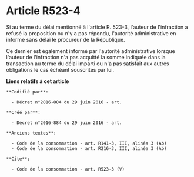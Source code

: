 # Article R523-4

Si au terme du délai mentionné à l'article R. 523-3, l'auteur de l'infraction a refusé la proposition ou n'y a pas répondu,
l'autorité administrative en informe sans délai le procureur de la République. 

Ce dernier est également informé par l'autorité administrative lorsque l'auteur de l'infraction n'a pas acquitté la somme
indiquée dans la transaction au terme du délai imparti ou n'a pas satisfait aux autres obligations le cas échéant souscrites
par lui.

**Liens relatifs à cet article**

	**Codifié par**:

	  - Décret n°2016-884 du 29 juin 2016 - art.

	**Créé par**:

	  - Décret n°2016-884 du 29 juin 2016 - art.

	**Anciens textes**:

	  - Code de la consommation - art. R141-3, III, alinéa 3 (Ab)
	  - Code de la consommation - art. R216-3, III, alinéa 3 (Ab)

	**Cite**:

	  - Code de la consommation - art. R523-3 (V)
